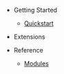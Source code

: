 * Getting Started
    * [Quickstart](GettingStarted.md)

* Extensions

* Reference
    * [Modules](reference/Modules.md)